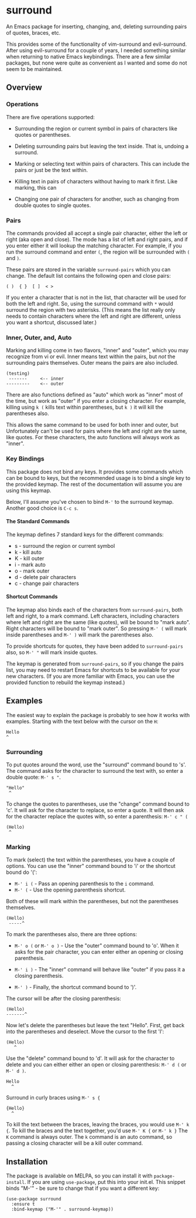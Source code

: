 # surround

An Emacs package for inserting, changing, and, deleting surrounding pairs of quotes, braces,
etc.

This provides some of the functionality of vim-surround and evil-surround.  After using
evil-surround for a couple of years, I needed something similar when returning to native Emacs
keybindings.  There are a few similar packages, but none were quite as convenient as I wanted
and some do not seem to be maintained.

## Overview

### Operations

There are five operations supported:

- Surrounding the region or current symbol in pairs of characters like quotes or parentheses.

- Deleting surrounding pairs but leaving the text inside.  That is, undoing a surround.

- Marking or selecting text within pairs of characters.  This can include the pairs or just be
  the text within.

- Killing text in pairs of characters without having to mark it first.  Like marking, this can

- Changing one pair of characters for another, such as changing from double quotes to single
  quotes.

### Pairs

The commands provided all accept a single pair character, either the left or right (aka open
and close).  The mode has a list of left and right pairs, and if you enter either it will
lookup the matching character.  For example, if you run the surround command and enter `(`, the
region will be surrounded with `(` and `)`.

These pairs are stored in the variable `surround-pairs` which you can change.  The default list
contains the following open and close pairs:

    ( )  { }  [ ]  < >

If you enter a character that is not in the list, that character will be used for both the left
and right.  So, using the surround command with `*` would surround the region with two
asterisks.  (This means the list really only needs to contain characters where the left and
right are different, unless you want a shortcut, discussed later.)

### Inner, Outer, and, Auto

Marking and killing come in two flavors, "inner" and "outer", which you may recognize from vi
or evil.  Inner means text within the pairs, but *not* the surrounding pairs themselves.  Outer
means the pairs are also included.

    (testing)
     -------     <-- inner
    ---------    <-- outer

There are also functions defined as "auto" which work as "inner" most of the time, but work as
"outer" if you enter a closing character.  For example, killing using `k (` kills text within
parentheses, but `k )` it will kill the parentheses also.

This allows the same command to be used for both inner and outer, but Unfortunately can't be
used for pairs where the left and right are the same, like quotes.  For these characters, the
auto functions will always work as "inner".

### Key Bindings

This package does not bind any keys.  It provides some commands which can be bound to keys, but
the recommended usage is to bind a single key to the provided keymap.  The rest of the
documentation will assume you are using this keymap.

Below, I'll assume you've chosen to bind `M-'` to the surround keymap.  Another good choice is
`C-c s`.

#### The Standard Commands

The keymap defines 7 standard keys for the different commands:

- s - surround the region or current symbol
- k - kill auto
- K - kill outer
- i - mark auto
- o - mark outer
- d - delete pair characters
- c - change pair characters

#### Shortcut Commands

The keymap also binds each of the characters from `surround-pairs`, both left and right, to a
mark command.  Left characters, including characters where left and right are the same (like
quotes), will be bound to "mark auto".  Right characters will be bound to "mark outer".  So
pressing `M-' (` will mark inside parentheses and `M-' )` will mark the parentheses also.

To provide shortcuts for quotes, they have been added to `surround-pairs` also, so `M-' "` will
mark inside quotes.

The keymap is generated from `surround-pairs`, so if you change the pairs list, you may need to
restart Emacs for shortcuts to be available for your new characters.  (If you are more familiar
with Emacs, you can use the provided function to rebuild the keymap instead.)

## Examples

The easiest way to explain the package is probably to see how it works with examples.  Starting
with the text below with the cursor on the `H`:

    Hello
    ^

### Surrounding

To put quotes around the word, use the "surround" command bound to 's'.  The command asks for
the character to surround the text with, so enter a double quote: `M-' s "`.

    "Hello"
     ^

To change the quotes to parentheses, use the "change" command bound to 'c'.  It will ask for
the character to replace, so enter a quote.  It will then ask for the character replace the
quotes with, so enter a parenthesis: `M-' c " (`

    (Hello)
     ^

### Marking

To mark (select) the text within the parentheses, you have a couple of options.  You can use
the "inner" command bound to 'i' or the shortcut bound do '(':

- `M-' i (` - Pass an opening parenthesis to the `i` command.
- `M-' (` - Use the opening parenthesis shortcut.

Both of these will mark within the parentheses, but not the parentheses themselves.

    (Hello)
     -----^

To mark the parentheses also, there are three options:

- `M-' o (` or `M-' o )` - Use the "outer" command bound to 'o'.  When it asks for the pair
  character, you can enter either an opening or closing parenthesis.

- `M-' i )` - The "inner" command will behave like "outer" if you pass it a closing parenthesis.

- `M-' )` - Finally, the shortcut command bound to ')'.

The cursor will be after the closing parenthesis:

    (Hello)
    -------^

Now let's delete the parentheses but leave the text "Hello".  First, get back into the
parentheses and deselect.  Move the cursor to the first 'l':

    (Hello)
       ^

Use the "delete" command bound to 'd'.  It will ask for the character to delete and you can
either either an open or closing parenthesis: `M-' d (` or `M-' d )`.

    Hello
      ^

Surround in curly braces using `M-' s {`

    {Hello}
      ^

To kill the text between the braces, leaving the braces, you would use `M-' k {`.  To kill the
braces and the text together, you'd use `M-' K {` or `M-' k }`  The `K` command is always outer.
The `k` command is an auto command, so passing a closing character will be a kill outer
command.

## Installation

The package is available on MELPA, so you can install it with `package-install`.  If you are
using `use-package`, put this into your init.el.  This snippet binds "M-'" - be sure to change
that if you want a different key:

    (use-package surround
      :ensure t
      :bind-keymap ("M-'" . surround-keymap))
